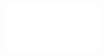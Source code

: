 ![App-inventor-dutch-grote-rode-knop.pdf](App-inventor-dutch-grote-rode-knop.pdf
"App-inventor-dutch-grote-rode-knop.pdf")
